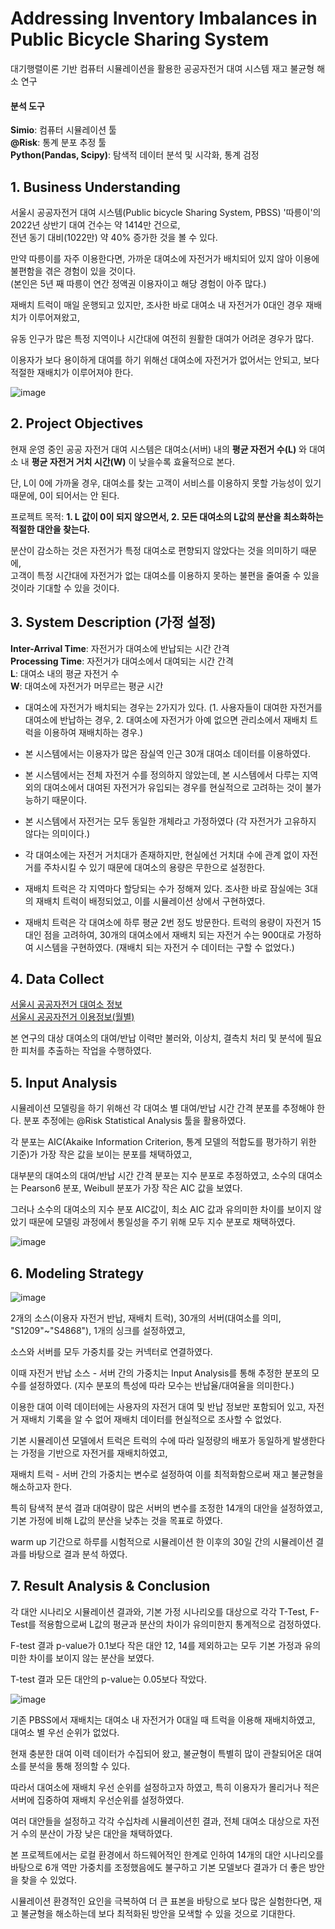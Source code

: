 # Addressing Inventory Imbalances in Public Bicycle Sharing System 
대기행렬이론 기반 컴퓨터 시뮬레이션을 활용한 공공자전거 대여 시스템 재고 불균형 해소 연구

#### 분석 도구
**Simio**: 컴퓨터 시뮬레이션 툴 <br>
**@Risk**: 통계 분포 추정 툴 <br>
**Python(Pandas, Scipy)**: 탐색적 데이터 분석 및 시각화, 통계 검정 <br>

## 1. Business Understanding

서울시 공공자전거 대여 시스템(Public bicycle Sharing System, PBSS) '따릉이'의 2022년 상반기 대여 건수는 약 1414만 건으로, <br>
전년 동기 대비(1022만) 약 40% 증가한 것을 볼 수 있다.  

만약 따릉이를 자주 이용한다면, 가까운 대여소에 자전거가 배치되어 있지 않아 이용에 불편함을 겪은 경험이 있을 것이다.<br>
(본인은 5년 째 따릉이 연간 정액권 이용자이고 해당 경험이 아주 많다.)<br>

재배치 트럭이 매일 운행되고 있지만, 조사한 바로 대여소 내 자전거가 0대인 경우 재배치가 이루어져왔고,

유동 인구가 많은 특정 지역이나 시간대에 여전히 원활한 대여가 어려운 경우가 많다.

이용자가 보다 용이하게 대여를 하기 위해선 대여소에 자전거가 없어서는 안되고, 보다 적절한 재배치가 이루어져야 한다.

![image](https://github.com/kosonkh7/PBSS-Analysis/assets/83086978/521e9dc4-c211-4110-aa7c-488492215ba3)


## 2. Project Objectives

현재 운영 중인 공공 자전거 대여 시스템은 대여소(서버) 내의 **평균 자전거 수(L)** 와 대여소 내 **평균 자전거 거치 시간(W)** 이 낮을수록 효율적으로 본다. 

단, L이 0에 가까울 경우, 대여소를 찾는 고객이 서비스를 이용하지 못할 가능성이 있기 때문에, 0이 되어서는 안 된다.

프로젝트 목적: **1. L 값이 0이 되지 않으면서, 2. 모든 대여소의 L값의 분산을 최소화하는 적절한 대안을 찾는다.**

분산이 감소하는 것은 자전거가 특정 대여소로 편향되지 않았다는 것을 의미하기 때문에, <br>
고객이 특정 시간대에 자전거가 없는 대여소를 이용하지 못하는 불편을 줄여줄 수 있을 것이라 기대할 수 있을 것이다.

## 3. System Description (가정 설정)

**Inter-Arrival Time**: 자전거가 대여소에 반납되는 시간 간격 <br>
**Processing Time**: 자전거가 대여소에서 대여되는 시간 간격 <br>
**L**: 대여소 내의 평균 자전거 수 <br>
**W**: 대여소에 자전거가 머무르는 평균 시간 <br>

- 대여소에 자전거가 배치되는 경우는 2가지가 있다. (1. 사용자들이 대여한 자전거를 대여소에 반납하는 경우, 2. 대여소에 자전거가 아예 없으면 관리소에서 재배치 트럭을 이용하여 재배치하는 경우.)

- 본 시스템에서는 이용자가 많은 잠실역 인근 30개 대여소 데이터를 이용하였다. 

- 본 시스템에서는 전체 자전거 수를 정의하지 않았는데, 본 시스템에서 다루는 지역 외의 대여소에서 대여된 자전거가 유입되는 경우를 현실적으로 고려하는 것이 불가능하기 때문이다.

- 본 시스템에서 자전거는 모두 동일한 개체라고 가정하였다 (각 자전거가 고유하지 않다는 의미이다.)

- 각 대여소에는 자전거 거치대가 존재하지만, 현실에선 거치대 수에 관계 없이 자전거를 주차시킬 수 있기 때문에 대여소의 용량은 무한으로 설정한다.

- 재배치 트럭은 각 지역마다 할당되는 수가 정해져 있다. 조사한 바로 잠실에는 3대의 재배치 트럭이 배정되었고, 이를 시뮬레이션 상에서 구현하였다.

- 재배치 트럭은 각 대여소에 하루 평균 2번 정도 방문한다. 트럭의 용량이 자전거 15대인 점을 고려하여, 30개의 대여소에서 재배치 되는 자전거 수는 900대로 가정하여 시스템을 구현하였다. (재배치 되는 자전거 수 데이터는 구할 수 없었다.)

## 4.	Data Collect
[서울시 공공자전거 대여소 정보](https://data.seoul.go.kr/dataList/OA-13252/F/1/datasetView.do) <br>
[서울시 공공자전거 이용정보(월별)](https://data.seoul.go.kr/dataList/OA-15248/F/1/datasetView.do)

본 연구의 대상 대여소의 대여/반납 이력만 불러와, 이상치, 결측치 처리 및 분석에 필요한 피처를 추출하는 작업을 수행하였다.

## 5. Input Analysis

시뮬레이션 모델링을 하기 위해선 각 대여소 별 대여/반납 시간 간격 분포를 추정해야 한다. 분포 추정에는 @Risk Statistical Analysis 툴을 활용하였다.

각 분포는 AIC(Akaike Information Criterion, 통계 모델의 적합도를 평가하기 위한 기준)가 가장 작은 값을 보이는 분포를 채택하였고,

대부분의 대여소의 대여/반납 시간 간격 분포는 지수 분포로 추정하였고, 소수의 대여소는 Pearson6 분포, Weibull 분포가 가장 작은 AIC 값을 보였다.

그러나 소수의 대여소의 지수 분포 AIC값이, 최소 AIC 값과 유의미한 차이를 보이지 않았기 때문에 모델링 과정에서 통일성을 주기 위해 모두 지수 분포로 채택하였다.

![image](https://github.com/kosonkh7/PBSS-Analysis/assets/83086978/2952b2c0-bc46-4a73-9238-c2fdb60066de)


## 6.	Modeling Strategy

![image](https://github.com/kosonkh7/PBSS-Analysis/assets/83086978/8fa3e7f1-dd56-4aac-a1d9-6c4761acac8a)

2개의 소스(이용자 자전거 반납, 재배치 트럭), 30개의 서버(대여소를 의미, "S1209"~"S4868"), 1개의 싱크를 설정하였고,

소스와 서버를 모두 가중치를 갖는 커넥터로 연결하였다.

이때 자전거 반납 소스 - 서버 간의 가중치는 Input Analysis를 통해 추정한 분포의 모수를 설정하였다.
(지수 분포의 특성에 따라 모수는 반납율/대여율을 의미한다.)

이용한 대여 이력 데이터에는 사용자의 자전거 대여 및 반납 정보만 포함되어 있고, 자전거 재배치 기록을 알 수 없어 재배치 데이터를 현실적으로 조사할 수 없었다. 

기본 시뮬레이션 모델에서 트럭은 트럭의 수에 따라 일정량의 배포가 동일하게 발생한다는 가정을 기반으로 자전거를 재배치하였고,

재배치 트럭 - 서버 간의 가중치는 변수로 설정하여 이를 최적화함으로써 재고 불균형을 해소하고자 한다.

특히 탐색적 분석 결과 대여량이 많은 서버의 변수를 조정한 14개의 대안을 설정하였고, 기본 가정에 비해 L값의 분산을 낮추는 것을 목표로 하였다. 

warm up 기간으로 하루를 시험적으로 시뮬레이션 한 이후의 30일 간의 시뮬레이션 결과를 바탕으로 결과 분석 하였다.


## 7. Result Analysis & Conclusion

각 대안 시나리오 시뮬레이션 결과와, 기본 가정 시나리오를 대상으로 각각 T-Test, F-Test를 적용함으로써 L값의 평균과 분산의 차이가 유의미한지 통계적으로 검정하였다.

F-test 결과 p-value가 0.1보다 작은 대안 12, 14를 제외하고는 모두 기본 가정과 유의미한 차이를 보이지 않는 분산을 보였다.

T-test 결과 모든 대안의 p-value는 0.05보다 작았다. 

![image](https://github.com/kosonkh7/PBSS-Analysis/assets/83086978/404c3f88-6f59-4009-8611-837e1b9a56f8)


기존 PBSS에서 재배치는 대여소 내 자전거가 0대일 때 트럭을 이용해 재배치하였고, 대여소 별 우선 순위가 없었다. 

현재 충분한 대여 이력 데이터가 수집되어 왔고, 불균형이 특별히 많이 관찰되어온 대여소를 분석을 통해 정의할 수 있다.

따라서 대여소에 재배치 우선 순위를 설정하고자 하였고, 특히 이용자가 몰리거나 적은 서버에 집중하여 재배치 우선순위를 설정하였다. 

여러 대안들을 설정하고 각각 수십차례 시뮬레이션힌 결과, 전체 대여소 대상으로 자전거 수의 분산이 가장 낮은 대안을 채택하였다. 

본 프로젝트에서는 로컬 환경에서 하드웨어적인 한계로 인하여 14개의 대안 시나리오를 바탕으로 6개 역만 가중치를 조정했음에도 불구하고 기본 모델보다 결과가 더 좋은 방안을 찾을 수 있었다. 

시뮬레이션 환경적인 요인을 극복하여 더 큰 표본을 바탕으로 보다 많은 실험한다면, 재고 불균형을 해소하는데 보다 최적화된 방안을 모색할 수 있을 것으로 기대한다.


